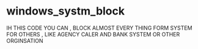 # windows_systm_block
IH THIS CODE YOU CAN , BLOCK ALMOST EVERY THING FORM SYSTEM FOR OTHERS , LIKE AGENCY CALER AND BANK SYSTEM OR OTHER ORGINSATION
